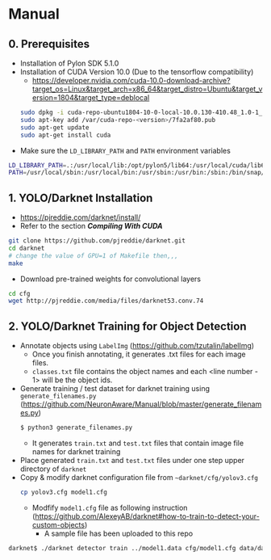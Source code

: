 # Manual

## 0. Prerequisites
- Installation of Pylon SDK 5.1.0
- Installation of CUDA Version 10.0 (Due to the tensorflow compatibility)
  - https://developer.nvidia.com/cuda-10.0-download-archive?target_os=Linux&target_arch=x86_64&target_distro=Ubuntu&target_version=1804&target_type=deblocal
  ```sh
  sudo dpkg -i cuda-repo-ubuntu1804-10-0-local-10.0.130-410.48_1.0-1_amd64.deb
  sudo apt-key add /var/cuda-repo-<version>/7fa2af80.pub
  sudo apt-get update
  sudo apt-get install cuda
  ```
- Make sure the `LD_LIBRARY_PATH` and `PATH` environment variables
```sh
LD_LIBRARY_PATH=.:/usr/local/lib:/opt/pylon5/lib64:/usr/local/cuda/lib64:/usr/local/cuda/lib64/stubs
PATH=/usr/local/sbin:/usr/local/bin:/usr/sbin:/usr/bin:/sbin:/bin/snap/bin:/usr/local/cuda/bin
```

## 1. YOLO/Darknet Installation
- https://pjreddie.com/darknet/install/
- Refer to the section __***Compiling With CUDA***__

```sh
git clone https://github.com/pjreddie/darknet.git
cd darknet
# change the value of GPU=1 of Makefile then,,,
make
```
- Download pre-trained weights for convolutional layers
```sh
cd cfg
wget http://pjreddie.com/media/files/darknet53.conv.74
```

## 2. YOLO/Darknet Training for Object Detection
- Annotate objects using `LabelImg` (https://github.com/tzutalin/labelImg)
  - Once you finish annotating, it generates <filename>.txt files for each image files.
  - `classes.txt` file contains the object names and each <line number - 1> will be the object ids.
- Generate training / test dataset for darknet training using `generate_filenames.py` (https://github.com/NeuronAware/Manual/blob/master/generate_filenames.py)
    ```sh
    $ python3 generate_filenames.py
    ```
  - It generates `train.txt` and `test.txt` files that contain image file names for darknet training
- Place generated `train.txt` and `test.txt` files under one step upper directory of `darknet`
- Copy & modify darknet configuration file from `~darknet/cfg/yolov3.cfg`
    ```sh
    cp yolov3.cfg model1.cfg
    ```
  - Modfify `model1.cfg` file as following instruction (https://github.com/AlexeyAB/darknet#how-to-train-to-detect-your-custom-objects)
    - A sample file has been uploaded to this repo
```sh
darknet$ ./darknet detector train ../model1.data cfg/model1.cfg data/darknet53.conv.74
```
